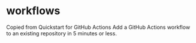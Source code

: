 # workflows

Copied from Quickstart for GitHub Actions
Add a GitHub Actions workflow to an existing repository in 5 minutes or less.
